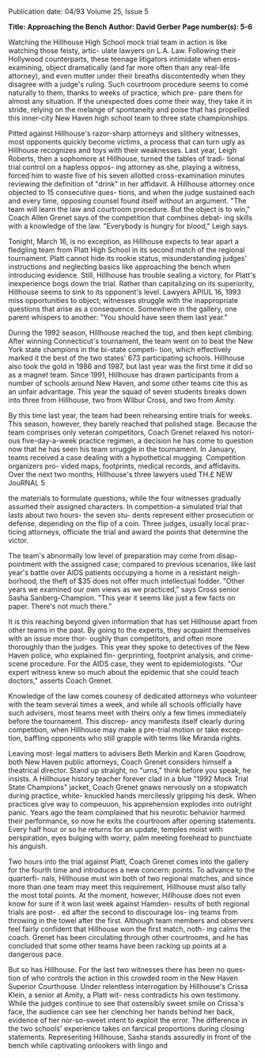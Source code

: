 Publication date: 04/93
Volume 25, Issue 5

**Title: Approaching the Bench**
**Author: David Gerber**
**Page number(s): 5-6**

Watching the Hillhouse High School mock trial 
team in action is like watching those feisty, artic-
ulate lawyers on L.A. Law. Following their 
Hollywood counterparts, these teenage litigators intimidate 
when eros-examining, object dramatically (and far more 
often than any real-life attorney), and even mutter under 
their breaths discontentedly when they disagree with a 
judge's ruling. Such courtroom procedure seems to come 
naturally to them, thanks to weeks of practice, which pre-
pare them for almost any situation. If the unexpected does 
come their way, they take it in stride, relying on the 
melange of spontaneity and poise that has propelled this 
inner-city New Haven high school team to three state 
championships. 

Pitted against Hillhouse's razor-sharp attorneys and 
slithery witnesses, most opponents quickly become victims, 
a process that can turn ugly as Hillhouse recognizes and 
toys with their weaknesses. Last year, 
Leigh Roberts, then a sophomore at 
Hillhouse, turned the tables of tradi-
tional trial control on a hapless oppos-
ing attorney as she, playing a witness, 
forced him to waste five of his seven 
allotted cross-examination minutes 
reviewing the definition of "drink" in 
her affidavit. A Hillhouse attorney 
once objected to 15 consecutive ques-
tions, and when the judge sustained 
each and every time, opposing counsel 
found itself without an argument. 
"The team will learn the law and 
courtroom procedure. But the object 
is to win," Coach Allen Grenet says of 
the competition that combines debat-
ing skills with a knowledge of the law. 
"Everybody is hungry for blood," 
Leigh says. 

Tonight, March 16, is no exception, as Hillhouse 
expects to tear apart a fledgling team from Platt High 
School in its second match of the regional tournament. 
Platt cannot hide its rookie status, misunderstanding 
judges' instructions and neglecting basics like approaching 
the bench when introducing evidence. Still, Hillhouse has 
trouble sealing a victory, for Platt's inexperience bogs down 
the trial. Rather than capitalizing on its superiority, 
Hillhouse seems to sink to its opponent's level. Lawyers 
APIUL 16, 1993 
miss opportunities to object; witnesses struggle with the 
inappropriate questions that arise as a consequence. 
Somewhere in the gallery, one parent whispers to another: 
"You should have seen them last year." 

During the 1992 season, Hillhouse reached the top, 
and 
then kept climbing. 
After winning 
Connecticut's tournament, the team went on to 
beat the New York state champions in the bi-state competi-
tion, which effectively marked it the best of the two states' 
673 participating schools. Hillhouse also took the gold in 
1986 and 1987, but last year was the first time it did so as a 
magnet team. Since 1991, Hillhouse has drawn participants 
from a number of schools around New Haven, and some 
other teams cite this as an unfair advantage. This year the 
squad of seven students breaks down into three from 
Hillhouse, two from Wilbur Cross, and two from Amity. 

By this time last year, the team had been rehearsing 
entire trials for weeks. This season, however, they barely 
reached that polished stage. Because the team comprises 
only veteran competitors, Coach Grenet relaxed his notori-
ous five-day-a-week practice regimen, a decision he has 
come to question now that he has seen his team srruggle in 
the tournament. In January, teams received a case dealing 
with a hypothetical mugging. Competition organizers pro-
vided maps, footprints, medical records, and affidavits. 
Over the next two months, Hillhouse's three lawyers used 
TH.£ NEW JouRNAL 5 

the materials to formulate questions, 
while the four witnesses gradually 
assumed their assigned characters. In 
competition-a simulated trial that 
lasts about two hours-
the seven stu-
dents represent either prosecution or 
defense, depending on the flip of a 
coin. Three judges, usually local prac-
ticing attorneys, officiate the trial and 
award the points that determine the 
victor. 

The team's abnormally low level of 
preparation may come from disap-
pointment with the assigned case; 
compared to previous scenarios, like 
last year's battle over AIDS patients 
occupying a home in a resistant neigh-
borhood, the theft of $35 does not 
offer much intellectual fodder. "Other 
years we examined our own views as 
we practiced," says Cross senior Sasha 
Sanberg-Champion. "This year it 
seems like just a few facts on paper. 
There's not much there." 

It is this reaching beyond given 
information that has set Hillhouse 
apart from other teams in the past. By 
going to the experts, they acquaint 
themselves with an issue more thor-
oughly than competitors, and often 
more thoroughly than the judges. This 
year they spoke to detectives of the 
New Haven police, who explained fin-
gerprinting, footprint analysis, and 
crime-scene procedure. For the AIDS 
case, they went to epidemiologists. 
"Our expert witness knew so much 
about the epidemic that she could teach 
doctors," asserts Coach Grenet. 

Knowledge of the law comes counesy of 
dedicated attorneys who volunteer 
with the team several times a week, 
and while all schools officially have 
such advisers, most teams meet with 
theirs only a few times immediately 
before the tournament. This discrep-
ancy manifests itself clearly during 
competition, when Hillhouse may 
make a pre-trial motion or take excep-
tion, baffling opponents who still 
grapple with terms like Miranda 
rights. 

Leaving most· legal matters to 
advisers Beth Merkin and Karen 
Goodrow, both New Haven public 
attorneys, Coach Grenet considers 
himself a theatrical director. Stand up 
straight, no "urns," think before you 
speak, he insists. A Hillhouse history 
teacher forever clad in a blue "1992 
Mock Trial State Champions" jacket, 
Coach Grenet gnaws nervously on a 
stopwatch during practice, white-
knuckled hands mercilessly gripping 
his desk. When practices give way to 
compeuuon, 
his 
apprehension 
explodes into outright panic. Years ago 
the team complained that his neurotic 
behavior harmed their performance, so 
now he exits the courtroom after 
opening statements. Every half hour or 
so he returns for an update, temples 
moist with perspiration, eyes bulging 
with worry, palm meeting forehead to 
punctuate his anguish. 

Two hours into the trial against 
Platt, Coach Grenet comes 
into the gallery for the fourth 
time and introduces a new concern: 
points. To advance to the quarterfi-
nals, Hillhouse must win both of two 
regional matches, and since more than 
one team may meet this requirement, 
Hillhouse must also tally the most 
total points. At the moment, however, 
Hillhouse does not even know for sure 
if it won last week against Hamden-
results of both regional trials are post-
. ed after the second to discourage los-
ing teams from throwing in the towel 
after the first. Although team members 
and observers feel fairly confident that 
Hillhouse won the first match, noth-
ing calms the coach. Grenet has been 
circulating through other courtrooms, 
and he has concluded that some other 
teams have been racking up points at a 
dangerous pace. 

But so has Hillhouse. For the last 
two witnesses there has been no ques-
tion of who controls the action in this 
crowded room in the New Haven 
Superior Courthouse. Under relentless 
interrogation by Hillhouse's Crissa 
Klein, a senior at Amity, a Platt wit-
ness contradicts his own testimony. 
While the judges continue to see that 
ostensibly sweet smile on Crissa's face, 
the audience can see her clenching her 
hands behind her back, evidence of 
her nor-so-sweet intent to exploit the 
error. The difference in the two 
schools' experience takes on farcical 
proportions during closing statements. 
Representing Hillhouse, Sasha stands 
assuredly in front of the bench while 
captivating onlookers with lingo and